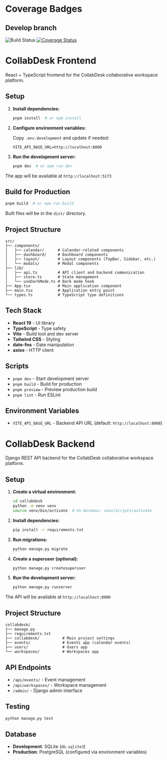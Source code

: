 # Coverage Badges

## Develop branch
![Build Status](https://app.travis-ci.com/gcivil-nyu-org/team2-mon-fall25.svg?token=femJf7L7wQgHi3cCjt9R&branch=develop)
[![Coverage Status](https://coveralls.io/repos/github/gcivil-nyu-org/team2-mon-fall25/badge.svg?branch=develop)](https://coveralls.io/github/gcivil-nyu-org/team2-mon-fall25?branch=develop)

# CollabDesk Frontend

React + TypeScript frontend for the CollabDesk collaborative workspace platform.

## Setup

1. **Install dependencies:**
   ```bash
   pnpm install  # or npm install
   ```

2. **Configure environment variables:**
   
   Copy `.env.development` and update if needed:
   ```env
   VITE_API_BASE_URL=http://localhost:8000
   ```

3. **Run the development server:**
   ```bash
   pnpm dev  # or npm run dev
   ```

The app will be available at `http://localhost:5173`

## Build for Production

```bash
pnpm build  # or npm run build
```

Built files will be in the `dist/` directory.

## Project Structure

```
src/
├── components/
│   ├── calendar/      # Calendar-related components
│   ├── dashboard/     # Dashboard components
│   ├── layout/        # Layout components (TopBar, Sidebar, etc.)
│   └── modals/        # Modal components
├── lib/
│   ├── api.ts         # API client and backend communication
│   ├── store.ts       # State management
│   └── useDarkMode.ts # Dark mode hook
├── App.tsx            # Main application component
├── main.tsx           # Application entry point
└── types.ts           # TypeScript type definitions
```

## Tech Stack

- **React 19** - UI library
- **TypeScript** - Type safety
- **Vite** - Build tool and dev server
- **Tailwind CSS** - Styling
- **date-fns** - Date manipulation
- **axios** - HTTP client

## Scripts

- `pnpm dev` - Start development server
- `pnpm build` - Build for production
- `pnpm preview` - Preview production build
- `pnpm lint` - Run ESLint

## Environment Variables

- `VITE_API_BASE_URL` - Backend API URL (default: `http://localhost:8000`)
# CollabDesk Backend

Django REST API backend for the CollabDesk collaborative workspace platform.

## Setup

1. **Create a virtual environment:**
   ```bash
   cd collabdesk
   python -m venv venv
   source venv/bin/activate  # On Windows: venv\Scripts\activate
   ```

2. **Install dependencies:**
   ```bash
   pip install -r requirements.txt
   ```

3. **Run migrations:**
   ```bash
   python manage.py migrate
   ```

4. **Create a superuser (optional):**
   ```bash
   python manage.py createsuperuser
   ```

5. **Run the development server:**
   ```bash
   python manage.py runserver
   ```

The API will be available at `http://localhost:8000`

## Project Structure

```
collabdesk/
├── manage.py
├── requirements.txt
├── collabdesk/          # Main project settings
├── events/              # Events app (calendar events)
├── users/               # Users app
└── workspaces/          # Workspaces app
```

## API Endpoints

- `/api/events/` - Event management
- `/api/workspaces/` - Workspace management
- `/admin/` - Django admin interface

## Testing

```bash
python manage.py test
```

## Database

- **Development**: SQLite (`db.sqlite3`)
- **Production**: PostgreSQL (configured via environment variables)

